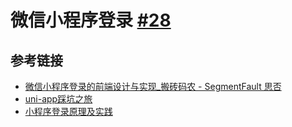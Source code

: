 # 微信小程序登录 [#28](https://github.com/vhxubo/blog/issues/28)

## 参考链接

- [微信小程序登录的前端设计与实现_搬砖码农 - SegmentFault 思否](https://segmentfault.com/a/1190000037520141)
- [uni-app踩坑之旅](https://juejin.cn/post/6868484714979098638#heading-8)
- [小程序登录原理及实践](https://juejin.cn/post/6854573211514830856)